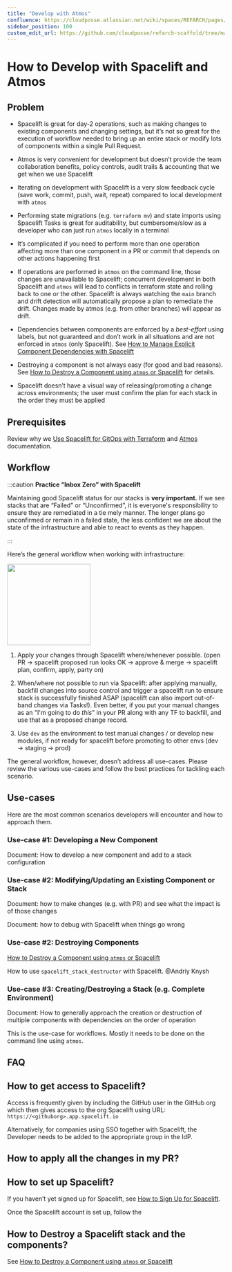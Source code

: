 ```yaml
---
title: "Develop with Atmos"
confluence: https://cloudposse.atlassian.net/wiki/spaces/REFARCH/pages/1176010979/How+to+Develop+with+Spacelift+and+Atmos
sidebar_position: 100
custom_edit_url: https://github.com/cloudposse/refarch-scaffold/tree/main/docs/docs/how-to-guides/integrations/spacelift/how-to-develop-with-spacelift-and-atmos.md
---
```


# How to Develop with Spacelift and Atmos

## Problem
- Spacelift is great for day-2 operations, such as making changes to existing components and changing settings, but it’s not so great for the execution of workflow needed to bring up an entire stack or modify lots of components within a single Pull Request.

- Atmos is very convenient for development but doesn’t provide the team collaboration benefits, policy controls, audit trails & accounting that we get when we use Spacelift

- Iterating on development with Spacelift is a very slow feedback cycle (save work, commit, push, wait, repeat) compared to local development with `atmos`

- Performing state migrations (e.g. `terraform mv`) and state imports using Spacelift Tasks is great for auditability, but cumbersome/slow as a developer who can just run `atmos` locally in a terminal

- It’s complicated if you need to perform more than one operation affecting more than one component in a PR or commit that depends on other actions happening first

- If operations are performed in `atmos` on the command line, those changes are unavailable to Spacelift; concurrent development in both Spacelift and `atmos` will lead to conflicts in terraform state and rolling back to one or the other. Spacelift is always watching the `main` branch and drift detection will automatically propose a plan to remediate the drift. Changes made by atmos (e.g. from other branches) will appear as drift.

- Dependencies between components are enforced by a _best-effort_ using labels, but not guaranteed and don’t work in all situations and are not enforced in `atmos` (only Spacelift). See [How to Manage Explicit Component Dependencies with Spacelift](/reference-architecture/how-to-guides/integrations/spacelift/how-to-manage-explicit-component-dependencies-with-spacelift)

- Destroying a component is not always easy (for good and bad reasons). See [How to Destroy a Component using `atmos` or Spacelift](/reference-architecture/how-to-guides/integrations/spacelift/how-to-destroy-a-component-using-atmos-or-spacelift) for details.

- Spacelift doesn’t have a visual way of releasing/promoting a change across environments; the user must confirm the plan for each stack in the order they must be applied

## Prerequisites

Review why we [Use Spacelift for GitOps with Terraform](/reference-architecture/reference/adrs/use-spacelift-for-gitops-with-terraform) and [Atmos](/fundamentals/atmos) documentation.

## Workflow

:::caution
**Practice “Inbox Zero” with Spacelift**

Maintaining good Spacelift status for our stacks is **very important.** If we see stacks that are “Failed” or “Unconfirmed”, it is everyone's responsibility to ensure they are remediated in a tie mely manner. The longer plans go unconfirmed or remain in a failed state, the less confident we are about the state of the infrastructure and able to react to events as they happen.

:::

Here’s the general workflow when working with infrastructure:

<img src="/assets/refarch/cleanshot-2021-10-17-at-15.53.14@2x-20211017-205340.png" height="188" width="193" /><br/>

1. Apply your changes through Spacelift where/whenever possible.
(open PR → spacelift proposed run looks OK → approve & merge → spacelift plan, confirm, apply, party on)

2. When/where not possible to run via Spacelift: after applying manually, backfill changes into source control and trigger a spacelift run to ensure stack is successfully finished ASAP
(spacelift can also import out-of-band changes via Tasks!). Even better, if you put your manual changes as an "I'm going to do _this_" in your PR along with any TF to backfill, and use that as a proposed change record.

3. Use `dev` as the environment to test manual changes / or develop new modules, if not ready for spacelift before promoting to other envs
(dev → staging → prod)

The general workflow, however, doesn’t address all use-cases. Please review the various use-cases and follow the best practices for tackling each scenario.

## Use-cases

Here are the most common scenarios developers will encounter and how to approach them.

### Use-case #1: Developing a New Component

Document: How to develop a new component and add to a stack configuration

### Use-case #2: Modifying/Updating an Existing Component or Stack

Document: how to make changes (e.g. with PR) and see what the impact is of those changes

Document: how to debug with Spacelift when things go wrong

### Use-case #2: Destroying Components

[How to Destroy a Component using `atmos` or Spacelift](/reference-architecture/how-to-guides/integrations/spacelift/how-to-destroy-a-component-using-atmos-or-spacelift)

How to use `spacelift_stack_destructor` with Spacelift. @Andriy Knysh

### Use-case #3: Creating/Destroying a Stack (e.g. Complete Environment)

Document: How to generally approach the creation or destruction of multiple components with dependencies on the order of operation

This is the use-case for workflows. Mostly it needs to be done on the command line using `atmos`.

## FAQ

## How to get access to Spacelift?

Access is frequently given by including the GitHub user in the GitHub org which then gives access to the org Spacelift using URL: `https://<githuborg>.app.spacelift.io`

Alternatively, for companies using SSO together with Spacelift, the Developer needs to be added to the appropriate group in the IdP.

## How to apply all the changes in my PR?

## How to set up Spacelift?

If you haven’t yet signed up for Spacelift, see [How to Sign Up for Spacelift](/reference-architecture/how-to-guides/integrations/spacelift).

Once the Spacelift account is set up, follow the

## How to Destroy a Spacelift stack and the components?

See [How to Destroy a Component using `atmos` or Spacelift](/reference-architecture/how-to-guides/integrations/spacelift/how-to-destroy-a-component-using-atmos-or-spacelift)


